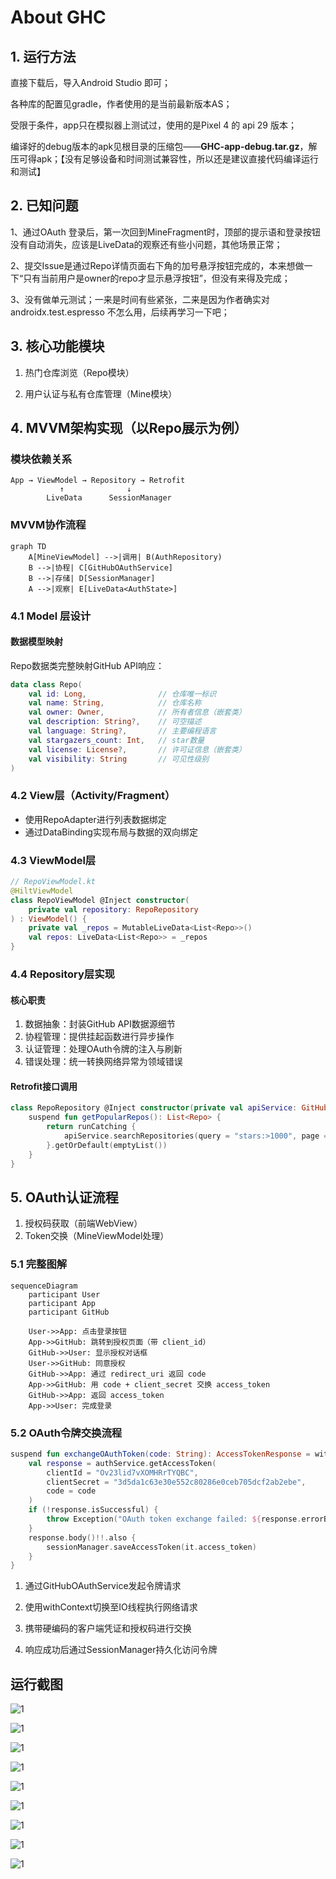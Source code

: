 # About GHC 



## 1. 运行方法

直接下载后，导入Android Studio 即可；

各种库的配置见gradle，作者使用的是当前最新版本AS；

受限于条件，app只在模拟器上测试过，使用的是Pixel 4 的 api 29 版本；

编译好的debug版本的apk见根目录的压缩包——**GHC-app-debug.tar.gz**，解压可得apk；【没有足够设备和时间测试兼容性，所以还是建议直接代码编译运行和测试】



## 2. 已知问题

1、通过OAuth 登录后，第一次回到MineFragment时，顶部的提示语和登录按钮没有自动消失，应该是LiveData的观察还有些小问题，其他场景正常；

2、提交Issue是通过Repo详情页面右下角的加号悬浮按钮完成的，本来想做一下“只有当前用户是owner的repo才显示悬浮按钮”，但没有来得及完成；

3、没有做单元测试；一来是时间有些紧张，二来是因为作者确实对androidx.test.espresso 不怎么用，后续再学习一下吧；




## 3. 核心功能模块
1. 热门仓库浏览（Repo模块）

2. 用户认证与私有仓库管理（Mine模块）

   

## 4. MVVM架构实现（以Repo展示为例）

### 模块依赖关系

```plaintext
App → ViewModel → Repository → Retrofit
           ↑              ↓
        LiveData      SessionManager
```



### MVVM协作流程

```mermaid
graph TD
    A[MineViewModel] -->|调用| B(AuthRepository)
    B -->|协程| C[GitHubOAuthService]
    B -->|存储| D[SessionManager]
    A -->|观察| E[LiveData<AuthState>]
```





### 4.1 Model 层设计

#### 数据模型映射

Repo数据类完整映射GitHub API响应：

```kotlin
data class Repo(
    val id: Long,                // 仓库唯一标识
    val name: String,            // 仓库名称
    val owner: Owner,            // 所有者信息（嵌套类）
    val description: String?,    // 可空描述
    val language: String?,       // 主要编程语言
    val stargazers_count: Int,   // star数量
    val license: License?,       // 许可证信息（嵌套类） 
    val visibility: String       // 可见性级别
)
```







### 4.2 View层（Activity/Fragment）
- 使用RepoAdapter进行列表数据绑定
- 通过DataBinding实现布局与数据的双向绑定



### 4.3 ViewModel层

```kotlin
// RepoViewModel.kt
@HiltViewModel
class RepoViewModel @Inject constructor(
    private val repository: RepoRepository
) : ViewModel() {
    private val _repos = MutableLiveData<List<Repo>>()
    val repos: LiveData<List<Repo>> = _repos
}
```



### 4.4 Repository层实现

#### 核心职责

1. 数据抽象：封装GitHub API数据源细节
2. 协程管理：提供挂起函数进行异步操作
3. 认证管理：处理OAuth令牌的注入与刷新
4. 错误处理：统一转换网络异常为领域错误



#### Retrofit接口调用

```kotlin
class RepoRepository @Inject constructor(private val apiService: GitHubApiService) {
    suspend fun getPopularRepos(): List<Repo> {
        return runCatching {
            apiService.searchRepositories(query = "stars:>1000", page = page).body()?.items 
        }.getOrDefault(emptyList())
    }
}
```



## 5. OAuth认证流程

1. 授权码获取（前端WebView）
2. Token交换（MineViewModel处理）



### 5.1 完整图解

```mermaid
sequenceDiagram
    participant User
    participant App
    participant GitHub

    User->>App: 点击登录按钮
    App->>GitHub: 跳转到授权页面（带 client_id）
    GitHub->>User: 显示授权对话框
    User->>GitHub: 同意授权
    GitHub->>App: 通过 redirect_uri 返回 code
    App->>GitHub: 用 code + client_secret 交换 access_token
    GitHub->>App: 返回 access_token
    App->>User: 完成登录
```


### 5.2 OAuth令牌交换流程

```kotlin
suspend fun exchangeOAuthToken(code: String): AccessTokenResponse = withContext(Dispatchers.IO) {
    val response = authService.getAccessToken(
        clientId = "Ov23lid7vXOMHRrTYQBC",
        clientSecret = "3d5da1c63e30e552c80286e0ceb705dcf2ab2ebe", 
        code = code
    )
    if (!response.isSuccessful) {
        throw Exception("OAuth token exchange failed: ${response.errorBody()?.string()}")
    }
    response.body()!!.also {
        sessionManager.saveAccessToken(it.access_token)
    }
}
```


1. 通过GitHubOAuthService发起令牌请求

2. 使用withContext切换至IO线程执行网络请求

3. 携带硬编码的客户端凭证和授权码进行交换

4. 响应成功后通过SessionManager持久化访问令牌



## 运行截图

![1](./screen-capture/1.png)

![1](./screen-capture/2.png)

![1](./screen-capture/3.png)

![1](./screen-capture/4.png)

![1](./screen-capture/5.png)

![1](./screen-capture/6.png)

![1](./screen-capture/7.png)

![1](./screen-capture/8.png)

![1](./screen-capture/9.png)
